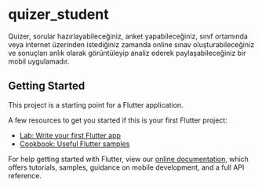 # quizer_student

Quizer, sorular hazırlayabileceğiniz, anket yapabileceğiniz, sınıf ortamında veya internet üzerinden istediğiniz zamanda online sınav oluşturabileceğiniz ve sonuçları anlık olarak görüntüleyip analiz ederek paylaşabileceğiniz bir mobil uygulamadır.

## Getting Started

This project is a starting point for a Flutter application.

A few resources to get you started if this is your first Flutter project:

- [Lab: Write your first Flutter app](https://flutter.dev/docs/get-started/codelab)
- [Cookbook: Useful Flutter samples](https://flutter.dev/docs/cookbook)

For help getting started with Flutter, view our
[online documentation](https://flutter.dev/docs), which offers tutorials,
samples, guidance on mobile development, and a full API reference.
